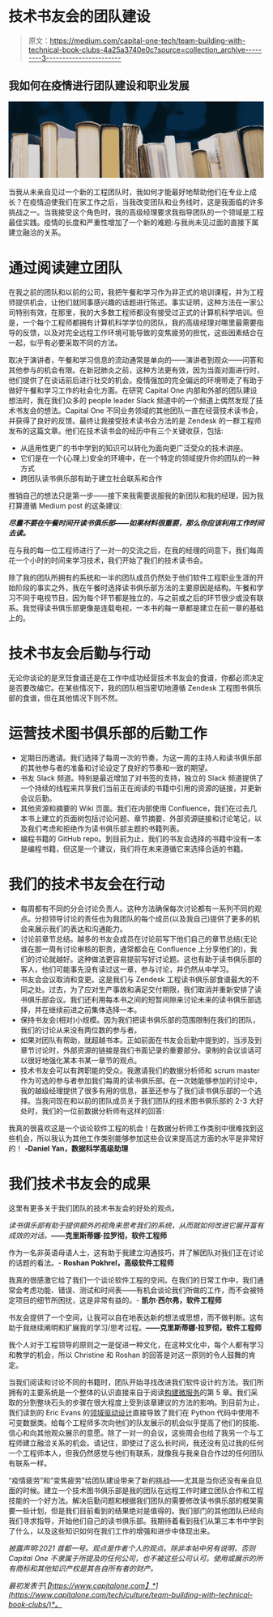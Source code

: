 # 技术书友会的团队建设

> 原文：<https://medium.com/capital-one-tech/team-building-with-technical-book-clubs-4a25a3740e0c?source=collection_archive---------3----------------------->

## 我如何在疫情进行团队建设和职业发展

![](img/932c63653fed5a2567c443391c778eba.png)

当我从未亲自见过一个新的工程团队时，我如何才能最好地帮助他们在专业上成长？在疫情迫使我们在家工作之后，当我改变团队和业务线时，这是我面临的许多挑战之一。当我接受这个角色时，我的高级经理要求我指导团队的一个领域是工程最佳实践。疫情的长度和严重性增加了一个新的难题:与我尚未见过面的直接下属建立融洽的关系。

# 通过阅读建立团队

在我之前的团队和以前的公司，我把午餐和学习作为非正式的培训课程，并为工程师提供机会，让他们就同事感兴趣的话题进行陈述。事实证明，这种方法在一家公司特别有效，在那里，我的大多数工程师都没有接受过正式的计算机科学培训。但是，一个每个工程师都拥有计算机科学学位的团队，我的高级经理对哪里最需要指导的反馈，以及对完全远程工作环境可能导致的变焦疲劳的担忧，这些因素结合在一起，似乎有必要采取不同的方法。

取决于演讲者，午餐和学习信息的流动通常是单向的——演讲者到观众——问答和其他参与的机会有限。在新冠肺炎之前，这种方法更有效，因为当面对面进行时，他们提供了在谈话前后进行社交的机会。疫情强加的完全偏远的环境带走了有助于做好午餐和学习工作的社会化方面。在研究 Capital One 内部和外部的团队建设想法时，我在我们众多的 people leader Slack 频道中的一个频道上偶然发现了技术书友会的想法。Capital One 不同业务领域的其他团队一直在经营技术读书会，并获得了良好的反馈。最终让我接受技术读书会方法的是 Zendesk 的一群工程师发布的这篇文章。他们在技术读书会的经历中有三个关键收获，包括:

*   从适用性更广的书中学到的知识可以转化为面向更广泛受众的技术讲座。
*   它们是在一个(心理上)安全的环境中，在一个特定的领域提升你的团队的一种方式
*   跨团队读书俱乐部有助于建立社会联系和合作

推销自己的想法只是第一步——接下来我需要说服我的新团队和我的经理，因为我打算遵循 Medium post 的这条建议:

***尽量不要在午餐时间开读书俱乐部——如果材料很重要，那么你应该利用工作时间去读。***

在与我的每一位工程师进行了一对一的交流之后，在我的经理的同意下，我们每周花一个小时的时间来学习技术，我们开始了我们的技术读书会。

除了我的团队所拥有的系统和一半的团队成员仍然处于他们软件工程职业生涯的开始阶段的事实之外，我在午餐时选择读书俱乐部方法的主要原因是结构。午餐和学习不同于电视节目，因为每个环节都是独立的，与之前或之后的环节很少或没有联系。我觉得读书俱乐部更像是连载电视，一本书的每一章都是建立在前一章的基础上的。

# 技术书友会后勤与行动

无论你谈论的是烹饪食谱还是在工作中成功经营技术书友会的食谱，你都必须决定是否要改编它。在某些情况下，我的团队相当密切地遵循 Zendesk 工程图书俱乐部的食谱，但在其他情况下则不然。

# 运营技术图书俱乐部的后勤工作

*   定期日历邀请。我们选择了每周一次的节奏，为这一周的主持人和读书俱乐部的其他参与者的准备和讨论设定了良好的节奏和一致的期望。
*   书友 Slack 频道。特别是最近增加了对书签的支持，独立的 Slack 频道提供了一个持续的线程来共享我们当前正在阅读的书籍中引用的资源的链接，并更新会议后勤。
*   其他资源和摘要的 Wiki 页面。我们在内部使用 Confluence，我们在过去几本书上建立的页面树包括讨论问题、章节摘要、外部资源链接和讨论笔记，以及我们考虑和拒绝作为读书俱乐部主题的书籍列表。
*   编程书籍的 GitHub repo。到目前为止，我们的书友会选择的书籍中没有一本是编程书籍，但这是一个建议，我们将在未来遵循它来选择合适的书籍。

# 我们的技术书友会在行动

*   每周都有不同的分会讨论负责人。这种方法确保每次讨论都有一系列不同的观点。分担领导讨论的责任也为我团队的每个成员(以及我自己)提供了更多的机会来展示我们的表达和沟通能力。
*   讨论前章节总结。越多的书友会成员在讨论前写下他们自己的章节总结(无论谁在那一周有讨论审核的职责，通常都会在 Confluence 上分享他们的)，我们的讨论就越好。这种做法更容易提前写好讨论题。这也有助于读书俱乐部的客人，他们可能事先没有读过这一章，参与讨论，并仍然从中学习。
*   书友会会议取消和变更。这是我们与 Zendesk 工程读书俱乐部食谱最大的不同之处。过去，为了应对生产事故和满足交付期限，我们取消并重新安排了读书俱乐部会议。我们还利用每本书之间的短暂间隙来讨论未来的读书俱乐部选择，并在继续前进之前集体选择一本。
*   保持书友会(相对)小规模。因为我们把读书俱乐部的范围限制在我们的团队，我们的讨论从来没有两位数的参与者。
*   如果对团队有帮助，就超越书本。正如前面在书友会后勤中提到的，当涉及到章节讨论时，外部资源的链接是我们书面记录的重要部分。录制的会议谈话可以很好地强化某本书某一章节的观点。
*   技术书友会可以有跨职能的受众。我邀请我们的数据分析师和 scrum master 作为可选的参与者参加我们每周的读书俱乐部。在一次她能够参加的讨论中，我的越级经理提供了很多有用的信息，甚至还参与了我们读书俱乐部的一个选择。当我问现在和以前的团队成员关于我们团队的技术图书俱乐部的 2-3 大好处时，我们的一位前数据分析师有这样的回答:

我真的很喜欢这是一个谈论软件工程的机会！在数据分析师工作类别中很难找到这些机会，所以我认为其他工作类别能够参加这些会议来提高这方面的水平是非常好的！ **-Daniel Yan，数据科学高级助理**

# 我们技术书友会的成果

这里有更多关于我们团队的技术书友会的好处的观点。

*读书俱乐部有助于提供额外的视角来思考我们的系统，从而就如何改进它展开富有成效的对话。***——克里斯蒂娜·拉罗彻，软件工程师**

作为一名非英语母语人士，这有助于我建立沟通技巧，并了解团队对我们正在讨论的话题的看法。- **Roshan Pokhrel，高级软件工程师**

我真的很感激它给了我们一个谈论软件工程的空间。在我们的日常工作中，我们通常会考虑功能、错误、测试和时间表——有机会谈论我们所做的工作，而不会被特定项目的细节所困扰，这是非常有益的。- **凯尔·西尔弗，软件工程师**

书友会提供了一个空间，让我可以自在地表达新的想法或思想，而不做判断。这有助于我继续阐明和扩展我的学习/思考过程。**——克里斯蒂娜·拉罗彻，软件工程师**

我个人对于工程领导的原则之一是促进一种文化，在这种文化中，每个人都有学习和教学的机会，所以 Christine 和 Roshan 的回答是对这一原则的令人鼓舞的肯定。

当我们阅读和讨论不同的书籍时，团队开始寻找改进我们软件设计的方法。我们所拥有的主要系统是一个整体的认识直接来自于阅读[构建微服务](https://www.goodreads.com/book/show/22512931-building-microservices?from_search=true&from_srp=true&qid=Yx28HM6cxp&rank=1)的第 5 章。我们采取的分割整块石头的步骤在很大程度上受到该章建议的方法的影响。到目前为止，我们读到的 Eric Evans 的[领域驱动设计](https://www.goodreads.com/book/show/179133.Domain_Driven_Design?ac=1&from_search=true&qid=tm0PXAo3Jj&rank=1)直接导致了我们在 Python 代码中使用不可变数据类。给每个工程师多次向他们的队友展示的机会似乎提高了他们的技能、信心和向其他观众展示的意愿。除了一对一的会议，这些周会也给了我另一个与工程师建立融洽关系的机会。请记住，即使过了这么长时间，我还没有见过我的任何一个工程师本人，但我仍然感觉与他们有联系，就像我与我亲自合作过的任何团队有联系一样。

“疫情疲劳”和“变焦疲劳”给团队建设带来了新的挑战——尤其是当你还没有亲自见面的时候。建立一个技术图书俱乐部是我的团队在远程工作时建立团队合作和工程技能的一个好方法。解决后勤问题和根据我们团队的需要修改读书俱乐部的框架需要一些计划，但是我们目前看到的结果绝对是值得的。我们部门的其他团队已经向我们寻求指导，开始他们自己的读书俱乐部。我期待着看到我们从第三本书中学到了什么，以及这些知识如何在我们工作的增强和进步中体现出来。

*披露声明:2021 首都一号。观点是作者个人的观点。除非本帖中另有说明，否则 Capital One 不隶属于所提及的任何公司，也不被这些公司认可。使用或展示的所有商标和其他知识产权是其各自所有者的财产。*

*最初发表于*[*【https://www.capitalone.com】*](https://www.capitalone.com/tech/culture/team-building-with-technical-book-clubs/)*。*